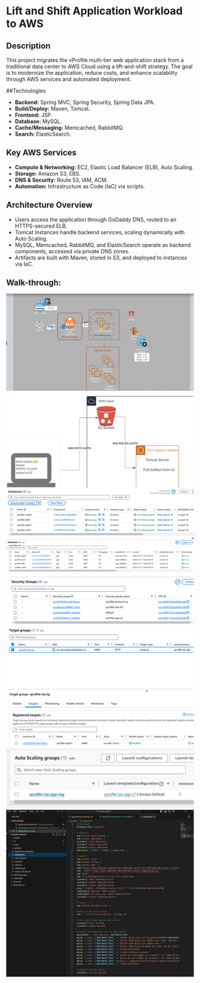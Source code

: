 # Lift and Shift Application Workload to AWS

## Description

This project migrates the vProfile multi-tier web application stack from a traditional data center to AWS Cloud using a lift-and-shift strategy. The goal is to modernize the application, reduce costs, and enhance scalability through AWS services and automated deployment.

##Technologies

- **Backend:** Spring MVC, Spring Security, Spring Data JPA.
- **Build/Deploy:** Maven, Tomcat.
- **Frontend:** JSP.
- **Database:** MySQL.
- **Cache/Messaging:** Memcached, RabbitMQ.
- **Search:** ElasticSearch.

## Key AWS Services

- **Compute & Networking:** EC2, Elastic Load Balancer (ELB), Auto Scaling.
- **Storage:** Amazon S3, EBS.
- **DNS & Security:** Route 53, IAM, ACM.
- **Automation:** Infrastructure as Code (IaC) via scripts.

## Architecture Overview

- Users access the application through GoDaddy DNS, routed to an HTTPS-secured ELB.
- Tomcat Instances handle backend services, scaling dynamically with Auto Scaling.
- MySQL, Memcached, RabbitMQ, and ElasticSearch operate as backend components, accessed via private DNS zones.
- Artifacts are built with Maven, stored in S3, and deployed to instances via IaC.
  

## Walk-through:


 ![First try](https://github.com/Vlad774/Lift_and_Shift/blob/main/Diagramm.png) 
 ![First try](https://github.com/Vlad774/Lift_and_Shift/blob/main/artifact.png) 
 ![First try](https://github.com/Vlad774/Lift_and_Shift/blob/main/instances.png)
 ![First try](https://github.com/Vlad774/Lift_and_Shift/blob/main/volumes.png)
 ![First try](https://github.com/Vlad774/Lift_and_Shift/blob/main/security%20sgoup.png)
 ![First try](https://github.com/Vlad774/Lift_and_Shift/blob/main/target%20groups.png)
 ![First try](https://github.com/Vlad774/Lift_and_Shift/blob/main/autoscalling.png)
 ![First try](https://github.com/Vlad774/Lift_and_Shift/blob/main/backend.sh.png)
